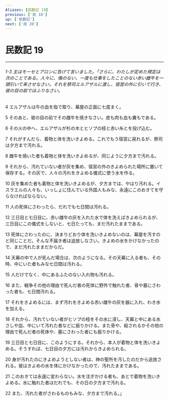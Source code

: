 ```yaml
---
Aliases: [民数記 19]
previous: ['民 18']
up: ['民数記']
next: ['民 20']
---
```

# 民数記 19

***
###### 1-3 主はモーセとアロンに告げて言いました。「さらに、わたしが定めた規定は次のことである。人々に、傷のない、一度も仕事をしたことのない赤い雌牛を一頭引いて来させなさい。それを祭司エルアザルに渡し、宿営の外に引いて行き、彼の目の前でほふりなさい。 



4 
エルアザルは牛の血を指で取り、幕屋の正面に七度まく。 



5 
そのあと、彼の目の前でその雌牛を焼きなさい。皮も肉も血も糞もである。 



6 
その火の中へ、エルアザルが杉の木とヒソプの枝と赤い糸とを投げ込む。 



7 
それがすんだら、着物と体を洗いきよめる。これでもう宿営に戻れるが、祭司は夕方まで汚れる。 



8 
雌牛を焼いた者も着物と体を洗いきよめるが、同じように夕方まで汚れる。 



9 
それから、汚れていない者が灰を集め、宿営の外のきよめられた場所に置いて保存する。その灰で、人々の汚れをきよめる儀式に使う水を作る。 



10 
灰を集めた者も着物と体を洗いきよめるが、夕方までは、やはり汚れる。イスラエルの人々も、いっしょに住んでいる外国人もみな、永遠にこのおきてを守らなければならない。 



11 
人の死体にさわったら、だれでも七日間は汚れる。 



12 
三日目と七日目に、赤い雌牛の灰を入れた水で体を洗えばきよめられるが、三日目にこの儀式をしないと、七日たっても、まだ汚れたままである。 



13 
死体にさわったのに、決まりどおり体を洗いきよめないのは、幕屋を汚すのと同じことだ。そんな不届き者は追放しなさい。きよめの水をかけなかったので、まだ汚れたままだからだ。 



14 
天幕の中で人が死んだ場合は、次のようになる。その天幕に入る者も、その時、中にいた者もみな七日間は汚れる。 



15 
人だけでなく、中にあるふたのない入れ物も汚れる。 



16 
また、戦争その他の理由で死んだ者の死体に野外で触れた者、骨や墓にさわった者も、七日間汚れる。 



17 
それをきよめるには、まず汚れをきよめる赤い雌牛の灰を器に入れ、わき水を加える。 



18 
それから、汚れていない者がヒソプの枝をその水に浸し、天幕と中にある水さしや皿、中にいて汚れた者などに振りかける。また骨や、殺されるかその他の理由で死んだ者の死体や、墓にさわった者にも振りかける。 



19 
三日目と七日目に、このようにする。それから、本人が着物と体を洗いきよめる。そうすれば、七日目の夕方には汚れからきよめられる。 



20 
身が汚れたのにきよめようとしない者は、神の聖所を汚したのだから追放される。彼はきよめの水を体にかけなかったので、汚れたままである。 



21 
このおきては永遠に変わらない。水を注ぎかける者も、あとで着物を洗いきよめる。水に触れた者はだれでも、その日の夕方まで汚れる。 



22 
また、汚れた者がさわるものもみな、夕方まで汚れる。」
